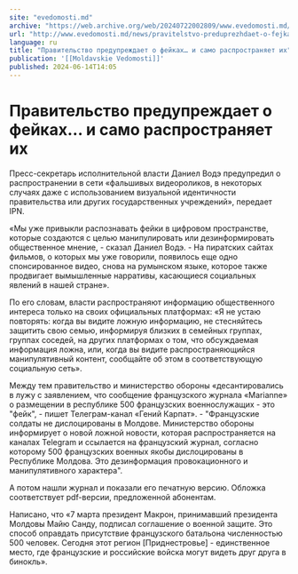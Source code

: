 ```yaml
---
site: "evedomosti.md"
archive: "https://web.archive.org/web/20240722002809/www.evedomosti.md/news/pravitelstvo-preduprezhdaet-o-fejkah-i-samo-rasprostranyaet"
url: "http://www.evedomosti.md/news/pravitelstvo-preduprezhdaet-o-fejkah-i-samo-rasprostranyaet"
language: ru
title: "Правительство предупреждает о фейках… и само распространяет их"
publication: '[[Moldavskie Vedomosti]]'
published: 2024-06-14T14:05
---
```


# Правительство предупреждает о фейках… и само распространяет их

Пресс-секретарь исполнительной власти Даниел Водэ предупредил о распространении в сети «фальшивых видеороликов, в некоторых случаях даже с использованием визуальной идентичности правительства или других государственных учреждений», передает IPN.

«Мы уже привыкли распознавать фейки в цифровом пространстве, которые создаются с целью манипулировать или дезинформировать общественное мнение, - сказал Даниел Водэ. - На пиратских сайтах фильмов, о которых мы уже говорили, появилось еще одно спонсированное видео, снова на румынском языке, которое также продвигает вымышленные нарративы, касающиеся социальных явлений в нашей стране».

По его словам, власти распространяют информацию общественного интереса только на своих официальных платформах: «Я не устаю повторять: когда вы видите ложную информацию, не стесняйтесь защитить свою семью, информируя близких в семейных группах, группах соседей, на других платформах о том, что обсуждаемая информация ложна, или, когда вы видите распространяющийся манипулятивный контент, сообщайте об этом в соответствующую социальную сеть».

Между тем правительство и министерство обороны «десантировались в лужу с заявлением, что сообщение французского журнала «Marianne» о размещении в республике 500 французских военнослужащих - это "фейк", - пишет Телеграм-канал «Гений Карпат». - "Французские солдаты не дислоцированы в Молдове. Министерство обороны информирует о новой ложной новости, которая распространяется на каналах Telegram и ссылается на французский журнал, согласно которому 500 французских военных якобы дислоцированы в Республике Молдова. Это дезинформация провокационного и манипулятивного характера".

А потом нашли журнал и показали его печатную версию. Обложка соответствует pdf-версии, предложенной абонентам.

Написано, что «7 марта президент Макрон, принимавший президента Молдовы Майю Санду, подписал соглашение о военной защите. Это способ оправдать присутствие французского батальона численностью 500 человек. Сегодня этот регион [Приднестровье] - единственное место, где французские и российские войска могут видеть друг друга в бинокль».
